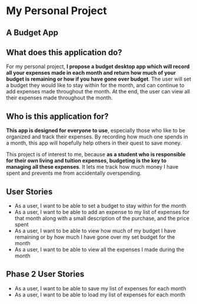 # My Personal Project

## A Budget App

## What does this application do?
For my personal project, **I propose a budget desktop app which will record all your expenses made in each month and 
return how much of your budget is remaining or how if you have gone over budget**. The user will set a budget they would
like to stay within for the month, and can continue to add expenses made throughout the month. At the end, the user can 
view all their expenses made throughout the month.

## Who is this application for?
**This app is designed for everyone to use**, especially those who like to be organized and track their expenses. By 
recording how much one spends in a month, this app will hopefully help others in their quest to save money.

This project is of interest to me, because **as a student who is responsible for their own living and tuition expenses, 
budgeting is the key to managing all these expenses**. It lets me track how much money I have spent and prevents me from 
accidentally overspending. 

## User Stories
- As a user, I want to be able to set a budget to stay within for the month
- As a user, I want to be able to add an expense to my list of expenses for that month along with a small description of
  the purchase, and the price spent
- As a user, I want to be able to view how much of my budget I have remaining or by how much I have gone over my set 
  budget for the month
- As a user, I want to be able to view all the expenses I made during the month


## Phase 2 User Stories
- As a user, I want to be able to save my list of expenses for each month
- As a user, I want to be able to load my list of expenses for each month
